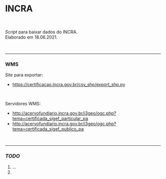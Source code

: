 # INCRA

<br>

_Script_ para baixar dados do INCRA.
<br>
Elaborado em 18.06.2021.

<br>

---

### WMS

_Site_ para exportar:

- https://certificacao.incra.gov.br/csv_shp/export_shp.py

<br>

Servidores WMS:

- http://acervofundiario.incra.gov.br/i3geo/ogc.php?tema=certificada_sigef_particular_pa
- http://acervofundiario.incra.gov.br/i3geo/ogc.php?tema=certificada_sigef_publico_pa

<br>

---

### _TODO_

1. ...
2.
